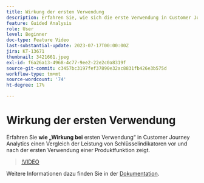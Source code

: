 ```yaml
---
title: Wirkung der ersten Verwendung
description: Erfahren Sie, wie sich die erste Verwendung in Customer Journey Analytics auswirkt und wie ein Vergleich der Leistung von Schlüsselindikatoren vor und nach der ersten Verwendung einer Produktfunktion durch einen Benutzer dargestellt wird.
feature: Guided Analysis
role: User
level: Beginner
doc-type: Feature Video
last-substantial-update: 2023-07-17T00:00:00Z
jira: KT-13671
thumbnail: 3421661.jpeg
exl-id: f6a26a13-4968-4c77-9ee2-22e2c0a8319f
source-git-commit: c3457bc3197fef37890e32ac8831fb426e3b575d
workflow-type: tm+mt
source-wordcount: '74'
ht-degree: 17%

---
```


# Wirkung der ersten Verwendung

Erfahren Sie **wie „Wirkung bei** ersten Verwendung“ in Customer Journey Analytics einen Vergleich der Leistung von Schlüsselindikatoren vor und nach der ersten Verwendung einer Produktfunktion zeigt.

>[!VIDEO](https://video.tv.adobe.com/v/3423496/?learn=on&captions=ger)

Weitere Informationen dazu finden Sie in der [Dokumentation](https://experienceleague.adobe.com/docs/analytics-platform/using/guided-analysis/impact/first-use.html?lang=de).
